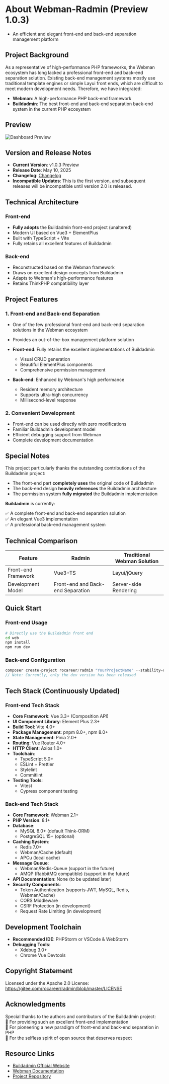 # About Webman-Radmin (Preview 1.0.3)
* An efficient and elegant front-end and back-end separation management platform

## Project Background

As a representative of high-performance PHP frameworks, the Webman ecosystem has long lacked a professional front-end and back-end separation solution. Existing back-end management systems mostly use traditional template engines or simple Layui front ends, which are difficult to meet modern development needs. Therefore, we have integrated:

- **Webman**: A high-performance PHP back-end framework
- **Buildadmin**: The best front-end and back-end separation back-end system in the current PHP ecosystem

## Preview
<img alt="Dashboard Preview" src="https://v10.rocareer.com/static/images/preview/s_dashboard_1.png" title="Dashboard Preview"/>

## Version and Release Notes
- **Current Version**: v1.0.3 Preview
- **Release Date**: May 10, 2025
- **Changelog**: [Changelog](https://gitee.com/rocareer/radmin/blob/master/CHANGELOG.md)
- **Incompatible Updates**: This is the first version, and subsequent releases will be incompatible until version 2.0 is released.

## Technical Architecture

### Front-end
- **Fully adopts** the Buildadmin front-end project (unaltered)
- Modern UI based on Vue3 + ElementPlus
- Built with TypeScript + Vite
- Fully retains all excellent features of Buildadmin

### Back-end
- Reconstructed based on the Webman framework
- Draws on excellent design concepts from Buildadmin
- Adapts to Webman's high-performance features
- Retains ThinkPHP compatibility layer

## Project Features

### 1. Front-end and Back-end Separation
- One of the few professional front-end and back-end separation solutions in the Webman ecosystem
- Provides an out-of-the-box management platform solution

- **Front-end**: Fully retains the excellent implementations of Buildadmin
  - Visual CRUD generation
  - Beautiful ElementPlus components
  - Comprehensive permission management
- **Back-end**: Enhanced by Webman's high performance
  - Resident memory architecture
  - Supports ultra-high concurrency
  - Millisecond-level response

### 2. Convenient Development
- Front-end can be used directly with zero modifications
- Familiar Buildadmin development model
- Efficient debugging support from Webman
- Complete development documentation

## Special Notes

This project particularly thanks the outstanding contributions of the Buildadmin project:

- The front-end part **completely uses** the original code of Buildadmin
- The back-end design **heavily references** the Buildadmin architecture
- The permission system **fully migrated** the Buildadmin implementation

**Buildadmin** is currently:

✅ A complete front-end and back-end separation solution  
✅ An elegant Vue3 implementation  
✅ A professional back-end management system

## Technical Comparison

| Feature       | Radmin    | Traditional Webman Solution |
|---------------|-----------|------------------------------|
| Front-end Framework | Vue3+TS  | Layui/jQuery                |
| Development Model | Front-end and Back-end Separation | Server-side Rendering      |


## Quick Start

### Front-end Usage
```bash
# Directly use the Buildadmin front end
cd web
npm install
npm run dev
```

### Back-end Configuration
```php
composer create-project rocareer/radmin "YourProjectName" --stability=dev
// Note: Currently, only the dev version has been released
```

## Tech Stack (Continuously Updated)

### Front-end Tech Stack
- **Core Framework**: Vue 3.3+ (Composition API)
- **UI Component Library**: Element Plus 2.3+
- **Build Tool**: Vite 4.0+
- **Package Management**: pnpm 8.0+, npm 8.0+
- **State Management**: Pinia 2.0+
- **Routing**: Vue Router 4.0+
- **HTTP Client**: Axios 1.0+
- **Toolchain**:
  - TypeScript 5.0+
  - ESLint + Prettier
  - Stylelint
  - Commitlint
- **Testing Tools**:
  - Vitest
  - Cypress component testing

### Back-end Tech Stack
- **Core Framework**: Webman 2.1+
- **PHP Version**: 8.1+
- **Database**:
  - MySQL 8.0+ (default Think-ORM)
  - PostgreSQL 15+ (optional)
- **Caching System**:
  - Redis 7.0+
  - Webman/Cache (default)
  - APCu (local cache)
- **Message Queue**:
  - Webman/Redis-Queue (support in the future)
  - AMQP (RabbitMQ compatible) (support in the future)
- **API Documentation**:
  None (to be updated later)
- **Security Components**:
  - Token Authentication (supports JWT, MySQL, Redis, Webman/Cache)
  - CORS Middleware
  - CSRF Protection (in development)
  - Request Rate Limiting (in development)

## Development Toolchain
- **Recommended IDE**: PHPStorm or VSCode & WebStorm
- **Debugging Tools**:
  - Xdebug 3.0+
  - Chrome Vue Devtools

## Copyright Statement

Licensed under the Apache 2.0 License: https://gitee.com/rocareer/radmin/blob/master/LICENSE

## Acknowledgments

Special thanks to the authors and contributors of the Buildadmin project:  
🔹 For providing such an excellent front-end implementation  
🔹 For pioneering a new paradigm of front-end and back-end separation in PHP  
🔹 For the selfless spirit of open source that deserves respect

## Resource Links

- [Buildadmin Official Website](https://www.buildadmin.com)
- [Webman Documentation](https://www.workerman.net/doc/webman)
- [Project Repository](https://gitee.com/rocareer/radmin)